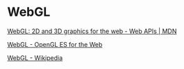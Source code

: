 # WebGL

[WebGL: 2D and 3D graphics for the web - Web APIs | MDN](https://developer.mozilla.org/en-US/docs/Web/API/WebGL_API)

[WebGL - OpenGL ES for the Web](https://www.khronos.org/webgl/)

[WebGL - Wikipedia](https://en.wikipedia.org/wiki/WebGL)